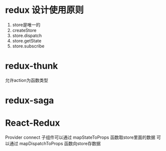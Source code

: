 # redux 设计使用原则
1. store是唯一的
2. createStore
3. store.dispatch
4. store.getState
5. store.subscribe


# redux-thunk
允许action为函数类型

# redux-saga

# React-Redux
Provider connect
子组件可以通过 mapStateToProps 函数取store里面的数据
可以通过 mapDispatchToProps 函数向store存数据